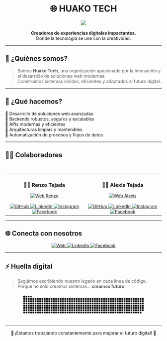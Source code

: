 <!-- Huako Tech - README.md -->

<h1 align="center">🌐 HUAKO TECH</h1>

<p align="center">
  <img src="https://img.shields.io/badge/Huako%20Tech-Software%20%26%20Agencia%20Digital-blueviolet?style=for-the-badge&logo=github" />
</p>

<p align="center">
  <b>Creadores de experiencias digitales impactantes.</b><br/>
  Donde la tecnología se une con la creatividad.
</p>

---

## 🧠 ¿Quiénes somos?

> Somos **Huako Tech**, una organización apasionada por la innovación y el desarrollo de soluciones web modernas.  
> Construimos sistemas sólidos, eficientes y adaptados al futuro digital.

---

## 🚀 ¿Qué hacemos?

🔹 Desarrollo de soluciones web avanzadas  
🔹 Backends robustos, seguros y escalables  
🔹 APIs modernas y eficientes  
🔹 Arquitecturas limpias y mantenibles  
🔹 Automatización de procesos y flujos de datos

---

## 🧑‍💻 Colaboradores

<br/> <table align="center"> <tr> <td align="center"> <h3>🧔‍♂️ Renzo Tejada</h3> <a href="https://renzotejada.com/" target="_blank"> <img src="https://img.shields.io/badge/Tienda%20Web-renzotejada.com-black?style=for-the-badge&logo=vercel&logoColor=white" alt="Web Renzo" /> </a> <br/><br/> <a href="https://github.com/renzotejada" target="_blank"> <img src="https://img.shields.io/badge/GitHub-@renzotejada-181717?style=for-the-badge&logo=github&logoColor=white" alt="GitHub" /> </a> <a href="https://www.linkedin.com/in/renzo-tejada/" target="_blank"> <img src="https://img.shields.io/badge/LinkedIn-Renzo%20Tejada-0A66C2?style=for-the-badge&logo=linkedin&logoColor=white" alt="LinkedIn" /> </a> <a href="https://www.instagram.com/rt_codes/" target="_blank"> <img src="https://img.shields.io/badge/Instagram-@rt_codes-E4405F?style=for-the-badge&logo=instagram&logoColor=white" alt="Instagram" /> </a> <a href="https://www.facebook.com/TejadaRenzo" target="_blank"> <img src="https://img.shields.io/badge/Facebook-Renzo%20Tejada-1877F2?style=for-the-badge&logo=facebook&logoColor=white" alt="Facebook" /> </a> </td> <td align="center"> <h3>🧑‍💼 Alexis Tejada</h3> <a href="https://alexistejada.com/" target="_blank"> <img src="https://img.shields.io/badge/Tienda%20Web-alexistejada.com-black?style=for-the-badge&logo=vercel&logoColor=white" alt="Web Alexis" /> </a> <br/><br/> <a href="https://github.com/xaiertejada" target="_blank"> <img src="https://img.shields.io/badge/GitHub-@xaiertejada-181717?style=for-the-badge&logo=github&logoColor=white" alt="GitHub" /> </a> <a href="https://www.linkedin.com/in/alexis-xaier-aar%C3%B3n-tejada-chung-39095120b/" target="_blank"> <img src="https://img.shields.io/badge/LinkedIn-Alexis%20Tejada-0A66C2?style=for-the-badge&logo=linkedin&logoColor=white" alt="LinkedIn" /> </a> <a href="https://www.instagram.com/alexis_16t/" target="_blank"> <img src="https://img.shields.io/badge/Instagram-@alexis_16t-E4405F?style=for-the-badge&logo=instagram&logoColor=white" alt="Instagram" /> </a> <a href="https://www.facebook.com/alexis.tejada.900/" target="_blank"> <img src="https://img.shields.io/badge/Facebook-Alexis%20Tejada-1877F2?style=for-the-badge&logo=facebook&logoColor=white" alt="Facebook" /> </a> </td> </tr> </table>

---

## 🌐 Conecta con nosotros

<p align="center">
  <a href="https://huako.tech/" target="_blank">
    <img src="https://img.shields.io/badge/Página%20Web-%23ffffff.svg?style=for-the-badge&logo=google-chrome&logoColor=black" alt="Web">
  </a>
  <a href="https://www.linkedin.com/company/huako-tech/" target="_blank">
    <img src="https://img.shields.io/badge/LinkedIn-%230077B5.svg?style=for-the-badge&logo=linkedin&logoColor=white" alt="LinkedIn">
  </a>
  <a href="https://www.facebook.com/HuakoTech" target="_blank">
    <img src="https://img.shields.io/badge/Facebook-%231877F2.svg?style=for-the-badge&logo=facebook&logoColor=white" alt="Facebook">
  </a>
</p>

---

## ⚡ Huella digital

> Seguimos escribiendo nuestro legado en cada línea de código.  
> Porque no solo creamos sistemas... **creamos futuro**.  

<p align="center">
  <img src="https://raw.githubusercontent.com/Platane/snk/output/github-contribution-grid-snake-dark.svg" width="80%" />
</p>

---

<p align="center">
  🚧 ¡Estamos trabajando constantemente para mejorar el futuro digital! 🚀  
</p>
